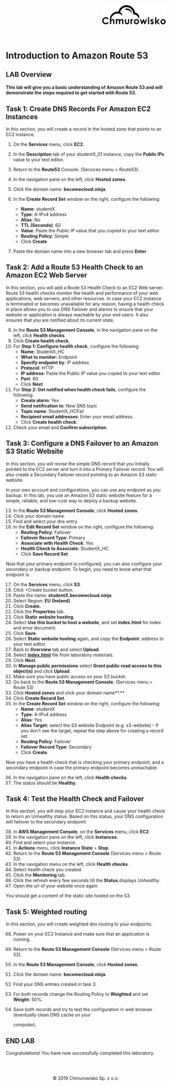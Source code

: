 <img src="../../img/logo.png" alt="Chmurowisko logo" width="200" align="right">
<br><br>
<br><br>
<br><br>

# Introduction to Amazon Route 53

## LAB Overview

#### This lab will give you a basic understanding of Amazon Route 53 and will demonstrate the steps required to get started with Route 53.

## Task 1: Create DNS Records For Amazon EC2 Instances
In this section, you will create a record in the hosted zone that points to an EC2 instance.

1. On the **Services** menu, click **EC2**.
2. In the **Description** tab of your studentX_01 instance, copy the **Public IPs** value to your text editor.
3. Return to the **Route53** Console. (Services menu > Route53).
4. In the navigation pane on the left, click **Hosted zones**.
5. Click the domain name: **becomecloud.ninja**.
6. In the **Create Record Set** window on the right, configure the following:
   * **Name**: studentX 
   * **Type**: A-IPv4 address 
   * **Alias**: No 
   * **TTL (Seconds)**: 60 
   * **Value**: Paste the Public IP value that you copied to your text editor 
   * **Routing Policy**: Simple 
   * Click **Create**

7.  Paste the domain name into a new browser tab and press **Enter**.

## Task 2: Add a Route 53 Health Check to an Amazon EC2 Web Server

In this section, you will add a Route 53 Health Check to an EC2 Web server. Route 53 health checks monitor
the health and performance of your web applications, web servers, and other resources. In case your EC2
instance is terminated or becomes unavailable for any reason, having a health check in place allows you to
use DNS Failover and alarms to ensure that your website or application is always reachable by your end
users. It also ensures that you are notified about its current state.

8. In the **Route 53 Management Console**, in the navigation pane on the left, click **Health checks**.
9. Click **Create health check**.
10. For **Step 1: Configure health check**, configure the following:
    * **Name:** StudentX_HC
    * **What to monitor:** Endpoint
    * **Specify endpoint by**: IP address
    * **Protocol**: HTTP
    * **IP address**: Paste the Public IP value you copied to your text editor
    * **Port**: 80
    * Click **Next**
11. For **Step 2: Get notified when health check fails**, configure the following:
    * **Create alarm**: Yes
    * **Send notification to**: New SNS topic
    * **Topic name**: StudentX_HCFail
    * **Recipient email addresses**: Enter your email address.
    * Click **Create health check**.
12. Check your email and **Confirm subscription**.

## Task 3: Configure a DNS Failover to an Amazon S3 Static Website

In this section, you will revise the simple DNS record that you initially pointed to the EC2 server and turn it
into a Primary Failover record. You will also create a Secondary Failover record pointing to an Amazon S3
static website.

In your own account and configurations, you can use any endpoint as you backup. In this lab, you use an
Amazon S3 static website feature for a simple, reliable, and low-cost way to deploy a backup website.

13. In the **Route 53 Management Console**, click **Hosted zones**.
14. Click your domain name.
15. Find and select your dns entry.
16. In the **Edit Record Set** window on the right, configure the following:
    * **Routing Policy**: Failover
    * **Failover Record Type**: Primary
    * **Associate with Health Check**: Yes
    * **Health Check to Associate**: StudentX_HC
    * Click **Save Record Set**

Now that your primary endpoint is configured, you can also configure your secondary or backup endpoint. 
To begin, you need to know what that endpoint is. 

17. On the **Services** menu, click **S3**. 
18. Click +Create bucket button. 
19. Paste the name: **studentX.becomecloud.ninja** 
20. Select Region: **EU (Ireland)** 
21. Click **Create.** 
22. Click the **Properties** tab. 
23. Click **Static website hosting**. 
24. Select **Use this bucket to host a website**, and set **index.html** for index and error document. 
25. Click **Save**. 
26. Select **Static website hosting** again, and copy the **Endpoint**: address to your text editor. 
27. Back to **Overview** tab and select **Upload**. 
28. Select **[index.html](index.html)** file from laboratory materials. 
29. Click **Next**. 
30. In **Manage public permissions** select **Grant public read access to this object(s)** and click **Upload**. 
31. Make sure you have public access on your S3 bucket. 
32. Go back to the **Route 53 Management Console**. (Services menu > Route 53) 
33. Click **Hosted zones** and click your domain name**.** 
34. Click **Create Record Set**. 
35. In the **Create Record Set** window on the right, configure the following: 
    * **Name**: studentX 
    * **Type**: A-IPv4 address 
    * **Alias**: Yes 
    * **Alias Target:** select the S3 website Endpoint (e.g. s3-website) - If you don't see the target, repeat the step above for creating a record set. 
    * **Routing Policy**: Failover 
    * **Failover Record Type**: Secondary 
    * Click **Create**. 

Now you have a health check that is checking your primary endpoint, and a secondary endpoint in case the primary endpoint becomes unreachable. 

36. In the navigation pane on the left, click **Health checks**. 
37. The status should be **Healthy**.

## Task 4: Test the Health Check and Failover

In this section, you will stop your EC2 instance and cause your health check to return an Unhealthy status.
Based on this status, your DNS configuration will failover to the secondary endpoint.

38. In **AWS Management Console**, on the **Services** menu, click **EC2**. 
39. In the navigation pane on the left, click **Instances**.
40. Find and select your instance.
41. In **Actions** menu, click **Instance State** > **Stop**. 
42. Return to the **Route 53 Management Console** (Services menu > Route 53). 
43. In the navigation menu on the left, click **Health checks**.
44. Select health check you created.
45. Click the **Monitoring** tab. 
46. Click the refresh every few seconds till the **Status** displays *Unhealthy*. 
47. Open the url of your website once again. 

You should get a content of the static site hosted on the S3.



## Task 5: Weighted routing

In this section, you will create weighted dns routing to your endpoints.

48. Power on your EC2 Instance and make sure that an application is running. 

49. Return to the **Route 53 Management Console** (Services menu > Route 53). 

50. In the **Route 53 Management Console**, click **Hosted zones**. 

51. Click the domain name: **becomecloud.ninja**. 

52. Find your DNS entries created in task 3. 

53. For both records change the Routing Policy to **Weighted** and set **Weight:** 50%. 

54. Save both records and try to test the configuration in web browser (eventually clean DNS cache on your 

    computer). 

## END LAB

Congratulations! You have now successfully completed this laboratory.

<br><br>

<center><p>&copy; 2019 Chmurowisko Sp. z o.o.<p></center>